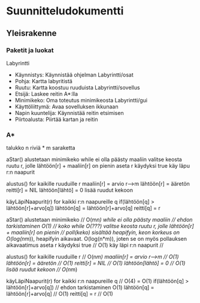 Suunnitteludokumentti
====================
Yleisrakenne
------------
### Paketit ja luokat
Labyrintti
- Käynnistys: Käynnistää ohjelman
Labyrintti/osat
- Pohja: Kartta labyritistä
- Ruutu: Kartta koostuu ruuduista
Labyrintti/sovellus
- Etsijä: Laskee reitin A*:lla
- Minimikeko: Oma toteutus minimikeosta
Labyrintti/gui
- Käyttöliittymä: Avaa sovelluksen ikkunaan
- Napin kuuntelija: Käynnistää reitin etsimisen
- Piirtoalusta: Piirtää kartan ja reitin

### A*

talukko n riviä * m saraketta

aStar()
alustetaan minimikeko
while ei olla päästy maaliin
	valitse keosta ruutu r, jolle lähtöön[r] + maaliin[r] on pienin
	aseta r käydyksi true
	käy läpu r:n naapurit
	
alustus()
for kaikille ruuduille r
	maaliin[r] = arvio r-->m
	lähtöön[r] = ääretön
	reitti[r] = NIL
lähtöön[lähtö] = 0
lisää ruudut kekoon

käyLäpiNaapurit(r)
for kaikki r:n naapureille q
	if(lähtöön[q] > lähtöön[r]+arvo[q])
		lähtöön[q] = lähtöön[r]+arvo[q]
		reitti[q] = r
		
aStar()
alustetaan minimikeko			// O(m*n)
while ei olla päästy maaliin 	// ehdon tarkistaminen O(1)
								// koko while O(???)
	valitse keosta ruutu r, jolle lähtöön[r] + maaliin[r] on pienin
								// poll(keko) sisältää heapifyin, keon korkeus on O(log(n*m)),
								heapifyin aikavaat. O(log(n*m)), joten se on myös pollauksen 									aikavaatimus
	aseta r käydyksi true 		// O(1)
	käy läpi r:n naapurit		//
	

alustus()
for kaikille ruuduille r		// O(n*m)
	maaliin[r] = arvio r-->m	// O(1)
	lähtöön[r] = ääretön		// O(1)
	reitti[r] = NIL				// O(1)
lähtöön[lähtö] = 0				// O(1)
lisää ruudut kekoon				// O(n*m)


käyLäpiNaapurit(r)
for kaikki r:n naapureille q 	// O(4) = O(1)
	if(lähtöön[q] > lähtöön[r]+arvo[q]) // ehdon tarkistaminen O(1)
		lähtöön[q] = lähtöön[r]+arvo[q]	// O(1)
		reitti[q] = r					// O(1)
		
